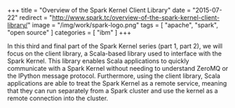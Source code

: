 +++
title = "Overview of the Spark Kernel Client Library"
date = "2015-07-22"
redirect = "http://www.spark.tc/overview-of-the-spark-kernel-client-library/"
image = "/img/work/spark-logo.png"
tags = [ "apache", "spark", "open source" ]
categories = [ "ibm" ]
+++

In this third and final part of the Spark Kernel series (part 1, part 2), we
will focus on the client library, a Scala-based library used to interface with
the Spark Kernel. This library enables Scala applications to quickly
communicate with a Spark Kernel without needing to understand ZeroMQ or the
IPython message protocol. Furthermore, using the client library, Scala
applications are able to treat the Spark Kernel as a remote service, meaning
that they can run separately from a Spark cluster and use the kernel as a
remote connection into the cluster.

